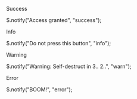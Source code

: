 Success

$.notify("Access granted", "success");

Info

$.notify("Do not press this button", "info");

Warning

$.notify("Warning: Self-destruct in 3.. 2..", "warn");

Error

$.notify("BOOM!", "error");
